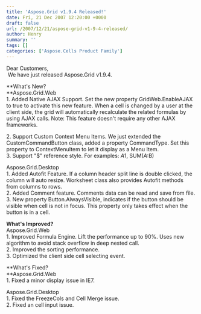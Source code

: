 ```yaml
---
title: 'Aspose.Grid v1.9.4 Released!'
date: Fri, 21 Dec 2007 12:20:00 +0000
draft: false
url: /2007/12/21/aspose-grid-v1-9-4-released/
author: Henry
summary: ''
tags: []
categories: ['Aspose.Cells Product Family']
---
```


Dear Customers,  
 We have just released Aspose.Grid v1.9.4.

**What's New?  
**Aspose.Grid.Web  
1\. Added Native AJAX Support. Set the new property GridWeb.EnableAJAX to true to activate this new feature. When a cell is changed by a user at the client side, the grid will automatically recalculate the related formulas by using AJAX calls. Note: This feature doesn't require any other AJAX frameworks.

2\. Support Custom Context Menu Items. We just extended the CustomCommandButton class, added a property CommandType. Set this property to ContextMenuItem to let it display as a Menu Item.  
3\. Support "$" reference style. For examples: $A$1, SUM($A:$B)

Aspose.Grid.Desktop  
1\. Added Autofit Feature. If a column header split line is double clicked, the column will auto resize. Worksheet class also provides Autofit methods from columns to rows.  
2\. Added Comment feature. Comments data can be read and save from file.  
3\. New property Button.AlwaysVisible, indicates if the button should be visible when cell is not in focus. This property only takes effect when the button is in a cell.

**What's Improved?**  
Aspose.Grid.Web  
1\. Improved Formula Engine. Lift the performance up to 90%. Uses new algorithm to avoid stack overflow in deep nested call.  
2\. Improved the sorting performance.  
3\. Optimized the client side cell selecting event.

**What's Fixed?  
**Aspose.Grid.Web  
1\. Fixed a minor display issue in IE7.

Aspose.Grid.Desktop  
1\. Fixed the FreezeCols and Cell Merge issue.  
2\. Fixed an cell input issue.








